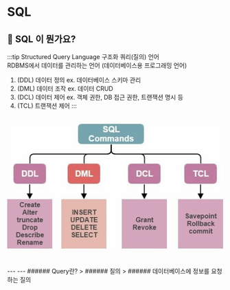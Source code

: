 # SQL

## 🐣 SQL 이 뭔가요?
:::tip
Structured Query Language 구조화 쿼리(질의) 언어  
RDBMS에서 데이터를 관리하는 언어 (데이터베이스용 프로그래밍 언어)
1. (DDL) 데이터 정의 ex. 데이터베이스 스키마 관리
2. (DML) 데이터 조작 ex. 데이터 CRUD
3. (DCL) 데이터 제어 ex. 객체 권한, DB 접근 권한, 트랜잭션 명시 등
4. (TCL) 트랜잭션 제어
:::

![sqlCommand](img/sqlCommand.png)
---
<br/>
---
---
###### Query란?
> ###### 질의
> ###### 데이터베이스에 정보를 요청하는 질의